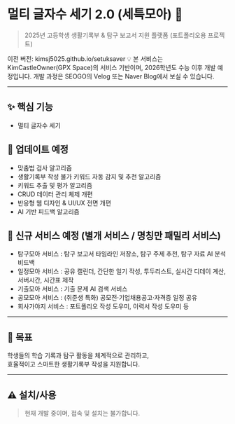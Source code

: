 # 멀티 글자수 세기 2.0 (세특모아) 📝

> 2025년 고등학생 생활기록부 & 탐구 보고서 지원 플랫폼 (포트폴리오용 프로젝트)

이전 버전: kimsj5025.github.io/setuksaver
💡 본 서비스는 KimCastleOwner(GPX Space)의 서비스 기반이며, 2026학년도 수능 이후 개발 예정입니다. 개발 과정은 SEOGO의 Velog 또는 Naver Blog에서 보실 수 있습니다.

---

## ✨ 핵심 기능
- 멀티 글자수 세기 

## 🔧 업데이트 예정
- 맞춤법 검사 알고리즘
- 생활기록부 작성 불가 키워드 자동 감지 및 추천 알고리즘
- 키워드 추출 및 평가 알고리즘
- CRUD 데이터 관리 체제 개편
- 반응형 웹 디자인 & UI/UX 전면 개편
- AI 기반 피드백 알고리즘

## 🚀 신규 서비스 예정 (별개 서비스 / 명칭만 패밀리 서비스)
- 탐구모아 서비스 : 탐구 보고서 타임라인 저장소, 탐구 주제 추천, 탐구 자료 AI 분석비드백
- 일정모아 서비스 : 공유 캘린더, 간단한 일기 작성, 투두리스트, 실시간 디데이 계산, 서버시간, 시간표 제작
- 기출모아 서비스 : 기출 문제 AI 검색 서비스
- 공모모아 서비스 : (취준생 특화) 공모전·기업채용공고·자격증 일정 공유
- 회사가야지 서비스 : 포트폴리오 작성 도우미, 이력서 작성 도우미 등

---

## 🎯 목표
학생들의 학습 기록과 탐구 활동을 체계적으로 관리하고,  
효율적이고 스마트한 생활기록부 작성을 지원합니다.

---

## ⚠️ 설치/사용
> 현재 개발 중이며, 접속 및 설치는 불가합니다.